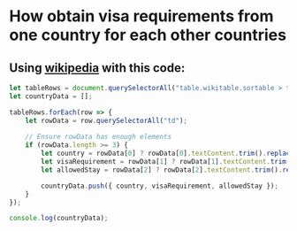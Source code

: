 # How obtain visa requirements from one country for each other countries

## Using [wikipedia](https://en.wikipedia.org/wiki/Visa_requirements_for_French_citizens#:~:text=URL%3A%20https%3A%2F%2Fen) with this code:
```js
let tableRows = document.querySelectorAll("table.wikitable.sortable > tbody > tr");
let countryData = [];

tableRows.forEach(row => {
    let rowData = row.querySelectorAll("td");
    
    // Ensure rowData has enough elements
    if (rowData.length >= 3) {
        let country = rowData[0] ? rowData[0].textContent.trim().replace(/\[\d+\]/g, '') : "";
        let visaRequirement = rowData[1] ? rowData[1].textContent.trim().replace(/\[\d+\]/g, '') : "";
        let allowedStay = rowData[2] ? rowData[2].textContent.trim().replace(/\[\d+\]/g, '') : "";

        countryData.push({ country, visaRequirement, allowedStay });
    }
});

console.log(countryData);
``` 
